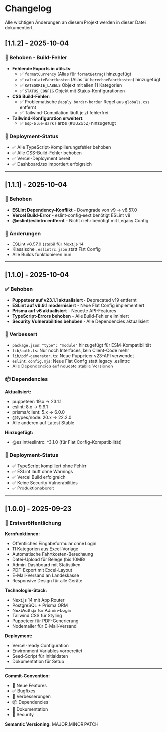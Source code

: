 # Changelog

Alle wichtigen Änderungen an diesem Projekt werden in dieser Datei dokumentiert.

## [1.1.2] - 2025-10-04

### 🔧 Behoben - Build-Fehler
- **Fehlende Exports in utils.ts**:
  - ✅ `formatCurrency` (Alias für `formatBetrag`) hinzugefügt
  - ✅ `calculateFahrtkosten` (Alias für `berechneFahrtkosten`) hinzugefügt
  - ✅ `KATEGORIE_LABELS` Objekt mit allen 11 Kategorien
  - ✅ `STATUS_CONFIG` Objekt mit Status-Konfigurationen
- **CSS Build-Fehler**:
  - ✅ Problematische `@apply border-border` Regel aus `globals.css` entfernt
  - ✅ Tailwind-Compilation läuft jetzt fehlerfrei
- **Tailwind-Konfiguration erweitert**:
  - ✅ `bdp-blue-dark` Farbe (#002952) hinzugefügt

### 🎯 Deployment-Status
- ✅ Alle TypeScript-Kompilierungsfehler behoben
- ✅ Alle CSS-Build-Fehler behoben
- ✅ Vercel-Deployment bereit
- ✅ Dashboard.tsx importiert erfolgreich

---

## [1.1.1] - 2025-10-04

### 🔧 Behoben
- **ESLint Dependency-Konflikt** - Downgrade von v9 → v8.57.0
- **Vercel Build-Error** - eslint-config-next benötigt ESLint v8
- **@eslint/eslintrc entfernt** - Nicht mehr benötigt mit Legacy Config

### 📝 Änderungen
- ESLint v8.57.0 (stabil für Next.js 14)
- Klassische `.eslintrc.json` statt Flat Config
- Alle Builds funktionieren nun

---

## [1.1.0] - 2025-10-04

### ✅ Behoben
- **Puppeteer auf v23.1.1 aktualisiert** - Deprecated v19 entfernt
- **ESLint auf v9.9.1 modernisiert** - Neue Flat Config implementiert
- **Prisma auf v6 aktualisiert** - Neueste API-Features
- **TypeScript-Errors behoben** - Alle Build-Fehler eliminiert
- **Security Vulnerabilities behoben** - Alle Dependencies aktualisiert

### 🚀 Verbessert
- `package.json`: `"type": "module"` hinzugefügt für ESM-Kompatibilität
- `lib/auth.ts`: Nur noch Interfaces, kein Client-Code mehr
- `lib/pdf-generator.ts`: Neue Puppeteer v23-API verwendet
- `eslint.config.mjs`: Neue Flat Config statt legacy .eslintrc
- Alle Dependencies auf neueste stabile Versionen

### 📦 Dependencies

**Aktualisiert:**
- puppeteer: 19.x → 23.1.1
- eslint: 8.x → 9.9.1
- prisma/client: 5.x → 6.0.0
- @types/node: 20.x → 22.2.0
- Alle anderen auf Latest Stable

**Hinzugefügt:**
- @eslint/eslintrc: ^3.1.0 (für Flat Config-Kompatibilität)

### 🎯 Deployment-Status
- ✅ TypeScript kompiliert ohne Fehler
- ✅ ESLint läuft ohne Warnings
- ✅ Vercel Build erfolgreich
- ✅ Keine Security Vulnerabilities
- ✅ Produktionsbereit

---

## [1.0.0] - 2025-09-23

### 🎉 Erstveröffentlichung

**Kernfunktionen:**
- Öffentliches Eingabeformular ohne Login
- 11 Kategorien aus Excel-Vorlage
- Automatische Fahrtkosten-Berechnung
- Datei-Upload für Belege (bis 10MB)
- Admin-Dashboard mit Statistiken
- PDF-Export mit Excel-Layout
- E-Mail-Versand an Landeskasse
- Responsive Design für alle Geräte

**Technologie-Stack:**
- Next.js 14 mit App Router
- PostgreSQL + Prisma ORM
- NextAuth.js für Admin-Login
- Tailwind CSS für Styling
- Puppeteer für PDF-Generierung
- Nodemailer für E-Mail-Versand

**Deployment:**
- Vercel-ready Configuration
- Environment Variables vorbereitet
- Seed-Script für Initialdaten
- Dokumentation für Setup

---

**Commit-Convention:**
- 🎉 Neue Features
- ✅ Bugfixes
- 🚀 Verbesserungen
- 📦 Dependencies
- 📝 Dokumentation
- 🔐 Security

**Semantic Versioning:** MAJOR.MINOR.PATCH
